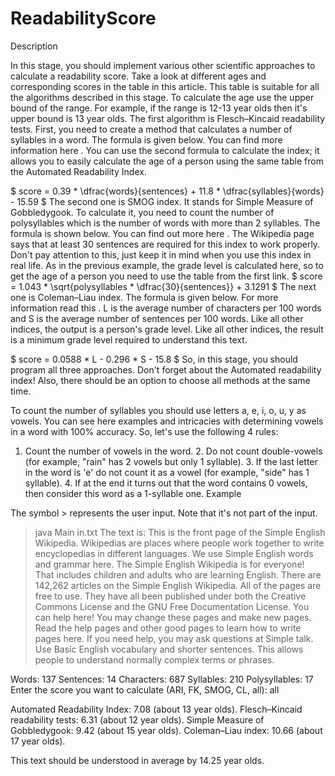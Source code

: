 # ReadabilityScore

Description

In this stage, you should implement various other scientific approaches to calculate a readability score.
Take a look at different ages and corresponding scores in the table in this  article. This table is suitable for all the algorithms described in this stage. To calculate the age use the upper bound of the range. For example, if the range is 12-13 year olds then it's upper bound is 13 year olds.
The first algorithm is Flesch–Kincaid readability tests. First, you need to create a method that calculates a number of syllables in a word. The formula is given below. You can find more information here . You can use the second formula to calculate the index; it allows you to easily calculate the age of a person using the same table from the Automated Readability Index.

$ score = 0.39 * \dfrac{words}{sentences} + 11.8 * \dfrac{syllables}{words} - 15.59 $
The second one is SMOG index. It stands for Simple Measure of Gobbledygook. To calculate it, you need to count the number of polysyllables which is the number of words with more than 2 syllables. The formula is shown below. You can find out more here . The Wikipedia page says that at least 30 sentences are required for this index to work properly. Don't pay attention to this, just keep it in mind when you use this index in real life. As in the previous example, the grade level is calculated here, so to get the age of a person you need to use the table from the first link.
$ score = 1.043 * \sqrt{polysyllables * \dfrac{30}{sentences}} + 3.1291 $
The next one is Coleman–Liau index. The formula is given below. For more information read this . L is the average number of characters per 100 words and S is the average number of sentences per 100 words. Like all other indices, the output is a person's grade level. Like all other indices, the result is a minimum grade level required to understand this text.

$ score = 0.0588 * L - 0.296 * S - 15.8 $
So, in this stage, you should program all three approaches. Don't forget about the Automated readability index! Also, there should be an option to choose all methods at the same time.

To count the number of syllables you should use letters a, e, i, o, u, y as vowels. You can see here  examples and intricacies with determining vowels in a word with 100% accuracy. So, let's use the following 4 rules:

1. Count the number of vowels in the word. 2. Do not count double-vowels (for example, "rain" has 2 vowels but only 1 syllable). 3. If the last letter in the word is 'e' do not count it as a vowel (for example, "side" has 1 syllable). 4. If at the end it turns out that the word contains 0 vowels, then consider this word as a 1-syllable one.
Example





The symbol > represents the user input. Note that it's not part of the input.
> java Main in.txt
The text is:
This is the front page of the Simple English Wikipedia. Wikipedias are places where people work together to write encyclopedias in different languages. We use Simple English words and grammar here. The Simple English Wikipedia is for everyone! That includes children and adults who are learning English. There are 142,262 articles on the Simple English Wikipedia. All of the pages are free to use. They have all been published under both the Creative Commons License and the GNU Free Documentation License. You can help here! You may change these pages and make new pages. Read the help pages and other good pages to learn how to write pages here. If you need help, you may ask questions at Simple talk. Use Basic English vocabulary and shorter sentences. This allows people to understand normally complex terms or phrases.

Words: 137
Sentences: 14
Characters: 687
Syllables: 210
Polysyllables: 17
Enter the score you want to calculate (ARI, FK, SMOG, CL, all): all

Automated Readability Index: 7.08 (about 13 year olds).
Flesch–Kincaid readability tests: 6.31 (about 12 year olds).
Simple Measure of Gobbledygook: 9.42 (about 15 year olds).
Coleman–Liau index: 10.66 (about 17 year olds).

This text should be understood in average by 14.25 year olds.
